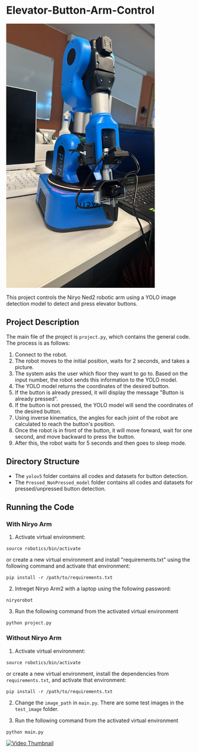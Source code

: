 # Elevator-Button-Arm-Control


<img src="Videos/Ned2.jpg" alt="Cover Image" width="400">



This project controls the Niryo Ned2 robotic arm using a YOLO image detection model to detect and press elevator buttons.

## Project Description

The main file of the project is `project.py`, which contains the general code. The process is as follows:

1. Connect to the robot.
2. The robot moves to the initial position, waits for 2 seconds, and takes a picture.
3. The system asks the user which floor they want to go to. Based on the input number, the robot sends this information to the YOLO model.
4. The YOLO model returns the coordinates of the desired button.
5. If the button is already pressed, it will display the message "Button is already pressed".
6. If the button is not pressed, the YOLO model will send the coordinates of the desired button.
7. Using inverse kinematics, the angles for each joint of the robot are calculated to reach the button's position.
8. Once the robot is in front of the button, it will move forward, wait for one second, and move backward to press the button.
9. After this, the robot waits for 5 seconds and then goes to sleep mode.

## Directory Structure

- The `yolov5` folder contains all codes and datasets for button detection.
- The `Pressed_NonPressed_model` folder contains all codes and datasets for pressed/unpressed button detection.

## Running the Code

### With Niryo Arm

1. Activate virtual environment:
```
source robotics/bin/activate
```
or create a new virtual environment and install "requirements.txt" using the following command and activate that environment:
```
pip install -r /path/to/requirements.txt
```
2. Intreget Niryo Arm2 with a laptop using the following password:
```
niryorobot
```
3.  Run the following command from the activated virtual environment

```
python project.py 
```

### Without Niryo Arm


1. Activate virtual environment:
```
source robotics/bin/activate
```
or create a new virtual environment, install the dependencies from `requirements.txt`, and activate that environment:
```
pip install -r /path/to/requirements.txt
```
2. Change the `image_path` in `main.py`. There are some test images in the `test_image` folder.
   
3.  Run the following command from the activated virtual environment

```
python main.py 
```
<!-- Video Thumbnail -->
<a href="Videos/RoboticArm2.mp4" target="_blank">
    <img src="images/video-thumbnail.png" alt="Video Thumbnail" width="800">
</a>
